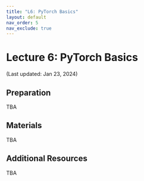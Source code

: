 ```yaml
---
title: "L6: PyTorch Basics"
layout: default
nav_order: 5
nav_exclude: true
---
```


# Lecture 6: PyTorch Basics

(Last updated: Jan 23, 2024)

## Preparation

TBA

## Materials

TBA

## Additional Resources

TBA
